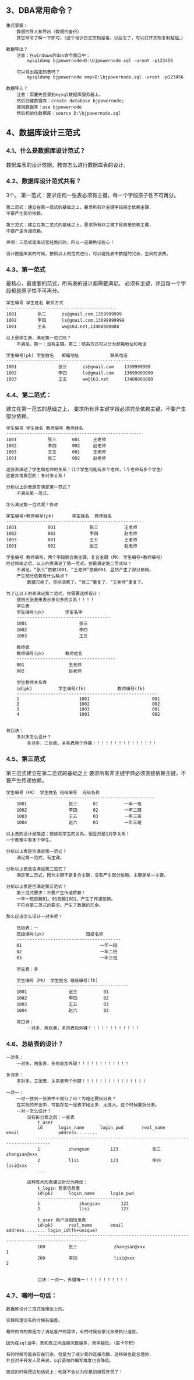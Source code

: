 ## 3、DBA常用命令？

    重点掌握：
    	数据的导入和导出（数据的备份）
    	其它命令了解一下即可。（这个培训日志文档留着，以后忘了，可以打开文档复制粘贴。）

    数据导出？
    	注意：在windows的dos命令窗口中：
    		mysqldump bjpowernode>D:\bjpowernode.sql -uroot -p123456
    	
    	可以导出指定的表吗？
    		mysqldump bjpowernode emp>D:\bjpowernode.sql -uroot -p123456

    数据导入？
    	注意：需要先登录到mysql数据库服务器上。
    	然后创建数据库：create database bjpowernode;
    	使用数据库：use bjpowernode
    	然后初始化数据库：source D:\bjpowernode.sql

## 4、数据库设计三范式

### 4.1、什么是数据库设计范式？

数据库表的设计依据。教你怎么进行数据库表的设计。

### 4.2、数据库设计范式共有？

3个。
第一范式：要求任何一张表必须有主键，每一个字段原子性不可再分。

    第二范式：建立在第一范式的基础之上，要求所有非主键字段完全依赖主键，
    不要产生部分依赖。

    第三范式：建立在第二范式的基础之上，要求所有非主键字段直接依赖主键，
    不要产生传递依赖。

    声明：三范式是面试官经常问的，所以一定要熟记在心！

    设计数据库表的时候，按照以上的范式进行，可以避免表中数据的冗余，空间的浪费。

### 4.3、第一范式

最核心，最重要的范式，所有表的设计都需要满足。
必须有主键，并且每一个字段都是原子性不可再分。

    学生编号 学生姓名 联系方式
    ------------------------------------------
    1001		张三		zs@gmail.com,1359999999
    1002		李四		ls@gmail.com,13699999999
    1001		王五		ww@163.net,13488888888

    以上是学生表，满足第一范式吗？
    	不满足，第一：没有主键。第二：联系方式可以分为邮箱地址和电话

    学生编号(pk) 学生姓名	邮箱地址			联系电话
    ----------------------------------------------------
    1001				张三		zs@gmail.com	1359999999
    1002				李四		ls@gmail.com	13699999999
    1003				王五		ww@163.net		13488888888

### 4.4、第二范式：

建立在第一范式的基础之上，
要求所有非主键字段必须完全依赖主键，不要产生部分依赖。

    学生编号 学生姓名 教师编号 教师姓名
    ----------------------------------------------------
    1001			张三		001		王老师
    1002			李四		002		赵老师
    1003			王五		001		王老师
    1001			张三		002		赵老师

    这张表描述了学生和老师的关系：（1个学生可能有多个老师，1个老师有多个学生）
    这是非常典型的：多对多关系！

    分析以上的表是否满足第一范式？
    	不满足第一范式。

    怎么满足第一范式呢？修改

    学生编号+教师编号(pk)		学生姓名  教师姓名
    ----------------------------------------------------
    1001			001				张三			王老师
    1002			002				李四			赵老师
    1003			001				王五			王老师
    1001			002				张三			赵老师

    学生编号 教师编号，两个字段联合做主键，复合主键（PK: 学生编号+教师编号）
    经过修改之后，以上的表满足了第一范式。但是满足第二范式吗？
    	不满足，“张三”依赖1001，“王老师”依赖001，显然产生了部分依赖。
    	产生部分依赖有什么缺点？
    		数据冗余了。空间浪费了。“张三”重复了，“王老师”重复了。

    为了让以上的表满足第二范式，你需要这样设计：
    	使用三张表来表示多对多的关系！！！！
    	学生表
    	学生编号(pk)		学生名字
    	------------------------------------
    	1001					张三
    	1002					李四
    	1003					王五
    	
    	教师表
    	教师编号(pk)		教师姓名
    	--------------------------------------
    	001					王老师
    	002					赵老师

    	学生教师关系表
    	id(pk)			学生编号(fk)			教师编号(fk)
    	------------------------------------------------------
    	1						1001						001
    	2						1002						002
    	3						1003						001
    	4						1001						002


    背口诀：
    	多对多怎么设计？
    		多对多，三张表，关系表两个外键！！！！！！！！！！！！！！！

### 4.5、第三范式

第三范式建立在第二范式的基础之上
要求所有非主键字典必须直接依赖主键，不要产生传递依赖。

    学生编号（PK） 学生姓名 班级编号  班级名称
    ---------------------------------------------------------
    	1001				张三		01			一年一班
    	1002				李四		02			一年二班
    	1003				王五		03			一年三班
    	1004				赵六		03			一年三班

    以上表的设计是描述：班级和学生的关系。很显然是1对多关系！
    一个教室中有多个学生。

    分析以上表是否满足第一范式？
    	满足第一范式，有主键。

    分析以上表是否满足第二范式？
    	满足第二范式，因为主键不是复合主键，没有产生部分依赖。主键是单一主键。

    分析以上表是否满足第三范式？
    	第三范式要求：不要产生传递依赖！
    	一年一班依赖01，01依赖1001，产生了传递依赖。
    	不符合第三范式的要求。产生了数据的冗余。

    那么应该怎么设计一对多呢？

    	班级表：一
    	班级编号(pk)				班级名称
    	----------------------------------------
    	01								一年一班
    	02								一年二班
    	03								一年三班

    	学生表：多

    	学生编号（PK） 学生姓名 班级编号(fk)
    	-------------------------------------------
    	1001				张三			01			
    	1002				李四			02			
    	1003				王五			03			
    	1004				赵六			03		
    	
    	背口诀：
    		一对多，两张表，多的表加外键！！！！！！！！！！！！

### 4.6、总结表的设计？

    一对多：
    	一对多，两张表，多的表加外键！！！！！！！！！！！！

    多对多：
    	多对多，三张表，关系表两个外键！！！！！！！！！！！！！！！

    一对一：
    	一对一放到一张表中不就行了吗？为啥还要拆分表？
    	在实际的开发中，可能存在一张表字段太多，太庞大。这个时候要拆分表。
    	一对一怎么设计？
    		没有拆分表之前：一张表
    			t_user
    			id		login_name		login_pwd		real_name		email				address........
    			---------------------------------------------------------------------------
    			1			zhangsan		123				张三				zhangsan@xxx
    			2			lisi			123				李四				lisi@xxx
    			...
    		
    		这种庞大的表建议拆分为两张：
    			t_login 登录信息表
    			id(pk)		login_name		login_pwd	
    			---------------------------------
    			1				zhangsan		123			
    			2				lisi			123			

    			t_user 用户详细信息表
    			id(pk)		real_name		email				address........	login_id(fk+unique)
    			-----------------------------------------------------------------------------------------
    			100			张三				zhangsan@xxx								1
    			200			李四				lisi@xxx										2


    			口诀：一对一，外键唯一！！！！！！！！！！

### 4.7、嘱咐一句话：

    数据库设计三范式是理论上的。

    实践和理论有的时候有偏差。

    最终的目的都是为了满足客户的需求，有的时候会拿冗余换执行速度。

    因为在sql当中，表和表之间连接次数越多，效率越低。（笛卡尔积）

    有的时候可能会存在冗余，但是为了减少表的连接次数，这样做也是合理的，
    并且对于开发人员来说，sql语句的编写难度也会降低。

    面试的时候把这句话说上：他就不会认为你是初级程序员了！

